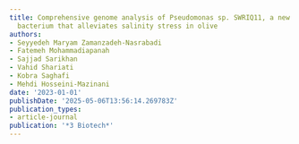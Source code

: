 ```yaml
---
title: Comprehensive genome analysis of Pseudomonas sp. SWRIQ11, a new plant growth-promoting
  bacterium that alleviates salinity stress in olive
authors:
- Seyyedeh Maryam Zamanzadeh-Nasrabadi
- Fatemeh Mohammadiapanah
- Sajjad Sarikhan
- Vahid Shariati
- Kobra Saghafi
- Mehdi Hosseini-Mazinani
date: '2023-01-01'
publishDate: '2025-05-06T13:56:14.269783Z'
publication_types:
- article-journal
publication: '*3 Biotech*'
---
```

